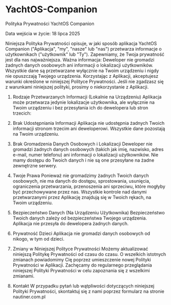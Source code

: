 # YachtOS-Companion

Polityka Prywatności YachtOS Companion


Data wejścia w życie: 18 lipca 2025


Niniejsza Polityka Prywatności opisuje, w jaki sposób aplikacja YachtOS Companion ("Aplikacja", "my", "nasze" lub "nas") przetwarza informacje o użytkownikach ("użytkownik" lub "Ty"). Zapewniamy, że Twoja prywatność jest dla nas najważniejsza.
Ważna informacja: Deweloper nie gromadzi żadnych danych osobowych ani informacji o lokalizacji użytkowników. Wszystkie dane są przetwarzane wyłącznie na Twoim urządzeniu i nigdy nie opuszczają Twojego urządzenia.
Korzystając z Aplikacji, akceptujesz warunki określone w niniejszej Polityce Prywatności. Jeśli nie zgadzasz się z warunkami niniejszej polityki, prosimy o niekorzystanie z Aplikacji.
 
1. Rodzaje Przetwarzanych Informacji (Lokalnie na Urządzeniu)
Aplikacja może przetwarza jedynie lokalizacje użytkownika, ale wyłącznie na Twoim urządzeniu i bez przesyłania ich do dewelopera lub stron trzecich: 
2. Brak Udostępniania Informacji
Aplikacja nie udostępnia żadnych Twoich informacji stronom trzecim ani deweloperowi. Wszystkie dane pozostają na Twoim urządzeniu.
 
3. Brak Gromadzenia Danych Osobowych i Lokalizacji
Deweloper nie gromadzi żadnych danych osobowych (takich jak imię, nazwisko, adres e-mail, numer telefonu) ani informacji o lokalizacji użytkowników. Nie mamy dostępu do Twoich danych i nie są one przesyłane na żadne zewnętrzne serwery.
 
4. Twoje Prawa
Ponieważ nie gromadzimy żadnych Twoich danych osobowych, nie ma danych do dostępu, sprostowania, usunięcia, ograniczenia przetwarzania, przenoszenia ani sprzeciwu, które mogłyby być przechowywane przez nas. Wszystkie kontrole nad danymi przetwarzanymi przez Aplikację znajdują się w Twoich rękach, na Twoim urządzeniu.
 
5. Bezpieczeństwo Danych (Na Urządzeniu Użytkownika)
Bezpieczeństwo Twoich danych zależy od bezpieczeństwa Twojego urządzenia. Aplikacja nie przesyła do dewelopera żadnych danych.
 
6. Prywatność Dzieci
Aplikacja nie gromadzi danych osobowych od nikogo, w tym od dzieci. 
 
7. Zmiany w Niniejszej Polityce Prywatności
Możemy aktualizować niniejszą Politykę Prywatności od czasu do czasu. O wszelkich istotnych zmianach powiadomimy Cię poprzez umieszczenie nowej Polityki Prywatności w Aplikacji. Zachęcamy do regularnego przeglądania niniejszej Polityki Prywatności w celu zapoznania się z wszelkimi zmianami.
 
8. Kontakt
W przypadku pytań lub wątpliwości dotyczących niniejszej Polityki Prywatności, skontaktuj się z nami poprzez formularz na stronie nautiner.com.pl
